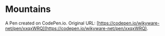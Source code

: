 # Mountains

A Pen created on CodePen.io. Original URL: [https://codepen.io/wikyware-net/pen/xxqxWRQ](https://codepen.io/wikyware-net/pen/xxqxWRQ).

